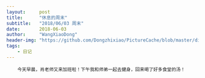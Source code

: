 ```yaml
---
layout:     post
title:      "休息的周末"
subtitle:   "2018/06/03 周末"
date:       2018-06-03
author:     "WangXiaoDong"
header-img: "https://github.com/Dongzhixiao/PictureCache/blob/master/diaryPic/20180603.jpg?raw=true"
tags:
    - 日记
---
```



```
    今天早晨，肖老师又来加班啦！下午我和师弟一起去健身，回来喝了好多食堂的汤！
```

